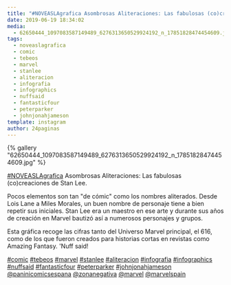 ```yaml
---
title: "#NOVEASLAgrafica Asombrosas Aliteraciones: Las fabulosas (co)creaciones de Stan Lee"
date: 2019-06-19 18:34:02
media: 
  - 62650444_1097083587149489_6276313650529924192_n_17851828474454609.jpg
tags: 
  - noveaslagrafica
  - comic
  - tebeos
  - marvel
  - stanlee
  - aliteracion
  - infografia
  - infographics
  - nuffsaid
  - fantasticfour
  - peterparker
  - johnjonahjameson
template: instagram
author: 24paginas
---
```


{% gallery "62650444_1097083587149489_6276313650529924192_n_17851828474454609.jpg" %}

[#NOVEASLAgrafica](/tags/noveaslagrafica) Asombrosas Aliteraciones: Las fabulosas (co)creaciones de Stan Lee.

Pocos elementos son tan "de cómic" como los nombres aliterados. Desde Lois Lane a Miles Morales, un buen nombre de personaje tiene a bien repetir sus iniciales. Stan Lee era un maestro en ese arte y durante sus años de creación en Marvel bautizó así a numerosos personajes y grupos.

Esta gráfica recoge las cifras tanto del Universo Marvel principal, el 616, como de los que fueron creados para historias cortas en revistas como Amazing Fantasy. 'Nuff said!

[#comic](/tags/comic) [#tebeos](/tags/tebeos) [#marvel](/tags/marvel) [#stanlee](/tags/stanlee) [#aliteracion](/tags/aliteracion) [#infografia](/tags/infografia) [#infographics](/tags/infographics) [#nuffsaid](/tags/nuffsaid) [#fantasticfour](/tags/fantasticfour) [#peterparker](/tags/peterparker) [#johnjonahjameson](/tags/johnjonahjameson) [@paninicomicsespana](https://instagram.com/paninicomicsespana) [@zonanegativa](https://instagram.com/zonanegativa) [@marvel](https://instagram.com/marvel) [@marvelspain](https://instagram.com/marvelspain)
